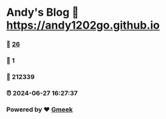 # Andy's Blog :link: https://andy1202go.github.io 
### :page_facing_up: [26](https://andy1202go.github.io/tag.html) 
### :speech_balloon: 1 
### :hibiscus: 212339 
### :alarm_clock: 2024-06-27 16:27:37 
### Powered by :heart: [Gmeek](https://github.com/Meekdai/Gmeek)
